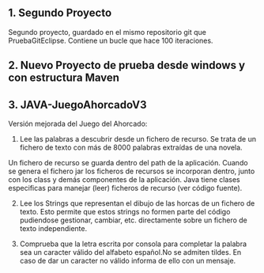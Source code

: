 ## 1. Segundo Proyecto
Segundo proyecto, guardado en el mismo repositorio git que PruebaGitEclipse.
Contiene un bucle que hace 100 iteraciones.

## 2. Nuevo Proyecto de prueba desde windows y con estructura Maven

## 3. JAVA-JuegoAhorcadoV3
Versión mejorada del Juego del Ahorcado:
1. Lee las palabras a descubrir desde un fichero de recurso. Se trata de un fichero de texto con más de 8000 palabras extraídas de una novela.

Un fichero de recurso se guarda dentro del path de la aplicación. Cuando se genera el fichero jar los ficheros de recursos se incorporan dentro, junto con los class y demás componentes de la aplicación.
Java tiene clases especificas para manejar (leer) ficheros de recurso (ver código fuente).

2. Lee los Strings que representan el dibujo de las horcas de un fichero de texto. Esto permite que estos strings no formen parte del código pudiendose gestionar, cambiar, etc. directamente sobre un fichero de texto independiente. 

3. Comprueba que la letra escrita por consola para completar la palabra sea un caracter válido del alfabeto español.No se admiten tildes. En caso de dar un caracter no válido informa de ello con un mensaje.
